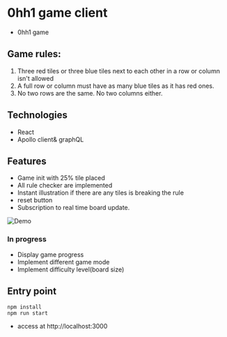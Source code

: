 # 0hh1 game client
- 0hh1 game

## Game rules:
1. Three red tiles or three blue tiles next to each other in a row or column isn't allowed
2. A full row or column must have as many blue tiles as it has red ones.
3. No two rows are the same. No two columns either.

## Technologies
- React
- Apollo client& graphQL

## Features
- Game init with 25% tile placed
- All rule checker are implemented
- Instant illustration if there are any tiles is breaking the rule
- reset button
- Subscription to real time board update.

![Demo](/public/demo.gif?raw=true "Demo")

### In progress
- Display game progress
- Implement different game mode
- Implement difficulty level(board size)

## Entry point
```
npm install
npm run start
```
- access at http://localhost:3000


